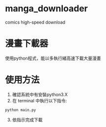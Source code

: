# manga_downloader
comics high-speed download
# 漫畫下載器
使用python程式，能以多執行緒高速下載大量漫畫
# 使用方法

1.  確認系統中有安裝python3.X
2.  在 terminal 中執行以下指令:

```python main.py```

3.  依指示完成下載

